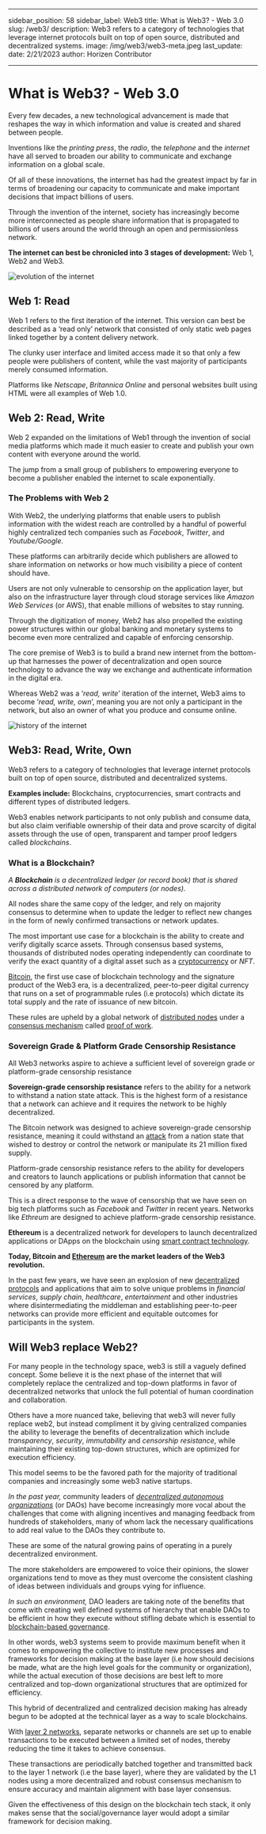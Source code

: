 ﻿---

sidebar_position: 58
sidebar_label: Web3
title: What is Web3? - Web 3.0
slug: /web3/
description: Web3 refers to a category of technologies that leverage internet protocols built on top of open source, distributed and decentralized systems.
image: /img/web3/web3-meta.jpeg
last_update:
  date: 2/21/2023
  author: Horizen Contributor

---

# What is Web3? - Web 3.0

Every few decades, a new technological advancement is made that reshapes the way in which information and value is created and shared between people. 

Inventions like the _printing press_, the _radio_, the _telephone_ and the _internet_ have all served to broaden our ability to communicate and exchange information on a global scale. 

Of all of these innovations, the internet has had the greatest impact by far in terms of broadening our capacity to communicate and make important decisions that impact billions of users.

Through the invention of the internet, society has increasingly become more interconnected as people share information that is propagated to billions of users around the world through an open and permissionless network.

**The internet can best be chronicled into 3 stages of development:** Web 1, Web2 and Web3.

![evolution of the internet](/img/web3/evolution-of-the-internet.jpeg)

## Web 1: Read

Web 1 refers to the first iteration of the internet. This version can best be described as a ‘read only’ network that consisted of only static web pages linked together by a content delivery network. 

The clunky user interface and limited access made it so that only a few people were publishers of content, while the vast majority of participants merely consumed information.  

Platforms like _Netscape_, _Britannica Online_ and personal websites built using HTML were all examples of Web 1.0.

## Web 2: Read, Write

Web 2 expanded on the limitations of Web1 through the invention of social media platforms which made it much easier to create and publish your own content with everyone around the world. 

The jump from a small group of publishers to empowering everyone to become a publisher enabled the internet to scale exponentially.

### The Problems with Web 2

With Web2, the underlying platforms that enable users to publish information with the widest reach are controlled by a handful of powerful highly centralized tech companies such as _Facebook_, _Twitter_, and _Youtube/Google_. 

These platforms can arbitrarily decide which publishers are allowed to share information on networks or how much visibility a piece of content should have. 

Users are not only vulnerable to censorship on the application layer, but also on the infrastructure layer through cloud storage services like _Amazon Web Services_ (or AWS), that enable millions of websites to stay running. 

Through the digitization of money, Web2 has also propelled the existing power structures within our global banking and monetary systems to become even more centralized and capable of enforcing censorship. 

The core premise of Web3 is to build a brand new internet from the bottom-up that harnesses the power of decentralization and open source technology to advance the way we exchange and authenticate information in the digital era. 

Whereas Web2 was a ‘_read, write_’ iteration of the internet, Web3 aims to become ‘_read, write, own_’, meaning you are not only a participant in the network, but also an owner of what you produce and consume online. 

![history of the internet](/img/web3/history-of-the-internet.jpeg)

## Web3: Read, Write, Own

Web3 refers to a category of technologies that leverage internet protocols built on top of open source, distributed and decentralized systems. 

**Examples include:** Blockchains, cryptocurrencies, smart contracts and different types of distributed ledgers.

Web3 enables network participants to not only publish and consume data, but also claim verifiable ownership of their data and prove scarcity of digital assets through the use of open, transparent and tamper proof ledgers called _blockchains_.  

### What is a Blockchain?

_A **Blockchain** is a decentralized ledger (or record book) that is shared across a distributed network of computers (or nodes)._

All nodes share the same copy of the ledger, and rely on majority consensus to determine when to update the ledger to reflect new changes in the form of newly confirmed transactions or network updates.

The most important use case for a blockchain is the ability to create and verify digitally scarce assets. Through consensus based systems, thousands of distributed nodes operating independently can coordinate to verify the exact quantity of a digital asset such as a [cryptocurrency](cryptocurrency.md) or _NFT_. 

[Bitcoin](bitcoin-glossary.md), the first use case of blockchain technology and the signature product of the Web3 era, is a decentralized, peer-to-peer digital currency that runs on a set of programmable rules (i.e protocols) which dictate its total supply and the rate of issuance of new bitcoin. 

These rules are upheld by a global network of [distributed nodes](blockchain-nodes.md) under a [consensus mechanism](consensus-mechanisms.md) called [proof of work](proof-of-work-pow.md). 

### Sovereign Grade & Platform Grade Censorship Resistance

All Web3 networks aspire to achieve a sufficient level of sovereign grade or platform-grade censorship resistance

**Sovereign-grade censorship resistance** refers to the ability for a network to withstand a nation state attack. This is the highest form of a resistance that a network can achieve and it requires the network to be highly decentralized. 

The Bitcoin network was designed to achieve sovereign-grade censorship resistance, meaning it could withstand an [attack](blockchain-attacks.md) from a nation state that wished to destroy or control the network or manipulate its 21 million fixed supply. 

Platform-grade censorship resistance refers to the ability for developers and creators to launch applications or publish information that cannot be censored by any platform. 

This is a direct response to the wave of censorship that we have seen on big tech platforms such as _Facebook_ and _Twitter_ in recent years. Networks like _Ethreum_ are designed to achieve platform-grade censorship resistance.

**Ethereum** is a decentralized network for developers to launch decentralized applications or DApps on the blockchain using [smart contract technology](smart-contracts.md). 

**Today, Bitcoin and [Ethereum](ethereum-glossary.md) are the market leaders of the Web3 revolution.**

In the past few years, we have seen an explosion of new [decentralized protocols](blockchain-protocols.md) and applications that aim to solve unique problems in _financial services_, _supply chain_, _healthcare_, _entertainment_ and other industries where disintermediating the middleman and establishing peer-to-peer networks can provide more efficient and equitable outcomes for participants in the system.   

## Will Web3 replace Web2?

For many people in the technology space, web3 is still a vaguely defined concept. Some believe it is the next phase of the internet that will completely replace the centralized and top-down platforms in favor of decentralized networks that unlock the full potential of human coordination and collaboration. 

Others have a more nuanced take, believing that web3 will never fully replace web2, but instead compliment it by giving centralized companies the ability to leverage the benefits of decentralization which include _transparency_, _security_, _immutability_ and _censorship resistance_, while maintaining their existing top-down structures, which are optimized for execution efficiency. 

This model seems to be the favored path for the majority of traditional companies and increasingly some web3 native startups. 

_In the past year,_ community leaders of [_decentralized autonomous organizations_](decentralized-autonomous-organization-dao.md) (or DAOs) have become increasingly more vocal about the challenges that come with aligning incentives and managing feedback from hundreds of stakeholders, many of whom lack the necessary qualifications to add real value to the DAOs they contribute to. 

These are some of the natural growing pains of operating in a purely decentralized environment. 

The more stakeholders are empowered to voice their opinions, the slower organizations tend to move as they must overcome the consistent clashing of ideas between individuals and groups vying for influence. 

_In such an environment,_ DAO leaders are taking note of the benefits that come with creating well defined systems of hierarchy that enable DAOs to be efficient in how they execute without stifling debate which is essential to [blockchain-based governance](blockchain-governance.md). 

In other words, web3 systems seem to provide maximum benefit when it comes to empowering the collective to institute new processes and frameworks for decision making at the base layer (i.e how should decisions be made, what are the high level goals for the community or organization), while the actual execution of those decisions are best left to more centralized and top-down organizational structures that are optimized for efficiency. 

This hybrid of decentralized and centralized decision making has already begun to be adopted at the technical layer as a way to scale blockchains.

With [layer 2 networks](layer-2.md), separate networks or channels are set up to enable transactions to be executed between a limited set of nodes, thereby reducing the time it takes to achieve consensus. 

These transactions are periodically batched together and transmitted back to the layer 1 network (i.e the base layer), where they are validated by the L1 nodes using a more decentralized and robust consensus mechanism to ensure accuracy and maintain alignment with base layer consensus.  

Given the effectiveness of this design on the blockchain tech stack, it only makes sense that the social/governance layer would adopt a similar framework for decision making.

